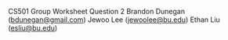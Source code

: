 CS501 Group Worksheet Question 2
Brandon Dunegan (bdunegan@gmail.com)
Jewoo Lee (jewoolee@bu.edu) 
Ethan Liu (esliu@bu.edu)
